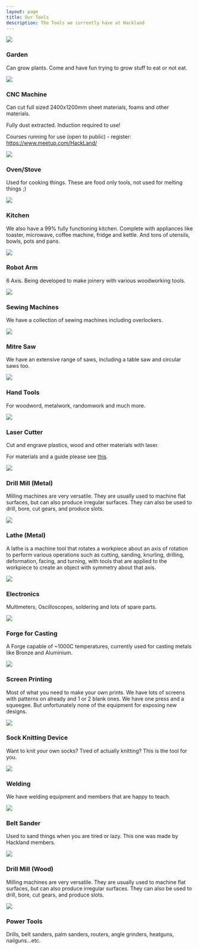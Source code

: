 ```yaml
---
layout: page
title: Our Tools
description: The Tools we currently have at Hackland
---
```


<div class="tool">
    <img class="tool-pic" src="/public/images/tools/garden.jpg"/>
    <div class="tool-description">
        <h3 class="tool-title">Garden</h3>
        <p>
            Can grow plants. Come and have fun trying to grow stuff to eat or not eat. 
        </p>
    </div>
</div>

<div class="tool">
    <img class="tool-pic" src="/public/images/cnc.jpg"/>
    <div class="tool-description">
        <h3 class="tool-title">CNC Machine</h3>
        <p>
            Can cut full sized 2400x1200mm sheet materials, foams and other materials.
        </p>
        <p>
            Fully dust extracted. Induction required to use!
        </p>
        <p>
            Courses running for use (open to public) - register: <a href="https://www.meetup.com/HackLand/">https://www.meetup.com/HackLand/</a>
        </p>
    </div>
</div>

<div class="tool">
    <img class="tool-pic" src="/public/images/tools/oven.jpg"/>
    <div class="tool-description">
        <h3 class="tool-title">Oven/Stove</h3>
        <p>
            Used for cooking things. These are food only tools, not used for melting things ;)
        </p>
    </div>
</div>

<div class="tool">
    <img class="tool-pic" src="/public/images/tools/kitchen.jpg"/>
    <div class="tool-description">
        <h3 class="tool-title">Kitchen</h3>
        <p>
            We also have a 99% fully functioning kitchen. Complete with appliances like toaster, microwave, coffee machine, fridge and kettle. And tons of utensils, bowls, pots and pans.
        </p>
    </div>
</div>

<div class="tool">
    <img class="tool-pic" src="/public/images/robot_arm.jpg"/>
    <div class="tool-description">
        <h3 class="tool-title">Robot Arm</h3>
        <p>
            6 Axis. Being developed to make joinery with various woodworking tools.
        </p>
    </div>
</div>

<div class="tool">
    <img class="tool-pic" src="/public/images/tools/singer.jpg"/>
    <div class="tool-description">
        <h3 class="tool-title">Sewing Machines</h3>
        <p>
            We have a collection of sewing machines including overlockers.
        </p>
    </div>
</div>

<div class="tool">
    <img class="tool-pic" src="/public/images/tools/table-saw.jpg"/>
    <div class="tool-description">
        <h3 class="tool-title">Mitre Saw</h3>
        <p>
            We have an extensive range of saws, including a table saw and circular saws too.
        </p>
    </div>
</div>


<div class="tool">
    <img class="tool-pic" src="/public/images/tools/shadow-board.jpg"/>
    <div class="tool-description">
        <h3 class="tool-title">Hand Tools</h3>
        <p>
            For woodword, metalwork, randomwork and much more.
        </p>
    </div>
</div>

<div class="tool">
    <img class="tool-pic" src="/public/images/laser.jpg"/>
    <div class="tool-description">
        <h3 class="tool-title">Laser Cutter</h3>
        <p>
            Cut and engrave plastics, wood and other materials with laser.
        </p>
        <p>
            For materials and a guide please see <a href="/public/Material do-dont.pdf">this</a>.
        </p>
    </div>
</div>

<div class="tool">
    <img class="tool-pic" src="/public/images/tools/metal-mill.jpg"/>
    <div class="tool-description">
        <h3 class="tool-title">Drill Mill (Metal)</h3>
        <p>
            Milling machines are very versatile. They are usually used to machine flat surfaces, but can also produce irregular surfaces. They can also be used to drill, bore, cut gears, and produce slots.  
        </p>
    </div>
</div>

<div class="tool">
    <img class="tool-pic" src="/public/images/tools/metal-lathe.jpg"/>
    <div class="tool-description">
        <h3 class="tool-title">Lathe (Metal)</h3>
        <p>
           A lathe is a machine tool that rotates a workpiece about an axis of rotation to perform various operations such as cutting, sanding, knurling, drilling, deformation, facing, and turning, with tools that are applied to the workpiece to create an object with symmetry about that axis. 
        </p>
    </div>
</div>


<div class="tool">
    <img class="tool-pic" src="/public/images/tools/electronics.jpg"/>
    <div class="tool-description">
        <h3 class="tool-title">Electronics</h3>
        <p>
            Multimeters, Oscilloscopes, soldering and lots of spare parts. 
        </p>
    </div>
</div>

<div class="tool">
    <img class="tool-pic" src="/public/images/tools/casting.jpg"/>
    <div class="tool-description">
        <h3 class="tool-title">Forge for Casting</h3>
        <p>
            A Forge capable of ~1000C temperatures, currently used for casting metals like Bronze and Aluminium.
        </p>
    </div>
</div>

<div class="tool">
    <img class="tool-pic" src="/public/images/tools/screens.jpg"/>
    <div class="tool-description">
        <h3 class="tool-title">Screen Printing</h3>
        <p>
            Most of what you need to make your own prints. We have lots of screens with patterns on already and 1 or 2 blank ones. We have one press and a squeegee. But unfortunately none of the equipment for exposing new designs.
        </p>
    </div>
</div>

<div class="tool">
    <img class="tool-pic" src="/public/images/tools/sock-knit.jpg"/>
    <div class="tool-description">
        <h3 class="tool-title">Sock Knitting Device</h3>
        <p>
            Want to knit your own socks? Tired of actually knitting? This is the tool for you. 
        </p>
    </div>
</div>

<div class="tool">
    <img class="tool-pic" src="/public/images/tools/welder.jpg"/>
    <div class="tool-description">
        <h3 class="tool-title">Welding</h3>
        <p>
            We have welding equipment and members that are happy to teach. 
        </p>
    </div>
</div>

<div class="tool">
    <img class="tool-pic" src="/public/images/tools/belt-sander.jpg"/>
    <div class="tool-description">
        <h3 class="tool-title">Belt Sander</h3>
        <p>
            Used to sand things when you are tired or lazy. This one was made by Hackland members.
        </p>
    </div>
</div>

<div class="tool">
    <img class="tool-pic" src="/public/images/tools/wood-mill.jpg"/>
    <div class="tool-description">
        <h3 class="tool-title">Drill Mill (Wood)</h3>
        <p>
            Milling machines are very versatile. They are usually used to machine flat surfaces, but can also produce irregular surfaces. They can also be used to drill, bore, cut gears, and produce slots.  
        </p>
    </div>
</div>

<div class="tool">
    <img class="tool-pic" src="/public/images/tools/power-tools2.jpg"/>
    <div class="tool-description">
        <h3 class="tool-title">Power Tools</h3>
        <p>
            Drills, belt sanders, palm sanders, routers, angle grinders, heatguns, nailguns...etc.
        </p>
    </div>
</div>